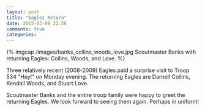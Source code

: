 ```yaml
---
layout: post
title: "Eagles Return"
date: 2015-03-09 22:56
comments: true
categories: 
---
```

{% imgcap /images/banks_collins_woods_love.jpg Scoutmaster Banks with returning Eagles: Collins, Woods, and Love. %}

Three relatively recent (2008-2009) Eagles paid a surprise visit to Troop 534 "Hey!" on Monday evening. The returning Eagles are Darnell Collins, Kendall Woods, and Stuart Love.

Scoutmaster Banks and the entire troop family were happy to greet the returning Eagles. We look forward to seeing them again. Perhaps in uniform!
